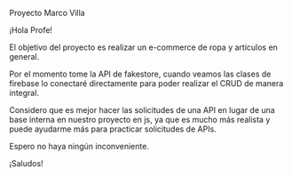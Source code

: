 Proyecto Marco Villa

¡Hola Profe! 

El objetivo del proyecto es realizar un e-commerce de ropa y artículos en general. 

Por el momento tome la API de fakestore, cuando veamos las clases de firebase lo conectaré directamente para poder realizar el CRUD de manera integral. 

Considero que es mejor hacer las solicitudes de una API en lugar de una base interna en nuestro proyecto en js, ya que es mucho más realista y puede ayudarme más para practicar solicitudes de APIs. 

Espero no haya ningún inconveniente. 

¡Saludos!
